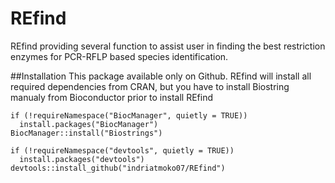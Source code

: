 # REfind
REfind providing several function to assist user in finding the best restriction enzymes for PCR-RFLP based species identification. 

##Installation
This package available only on Github. REfind will install all required dependencies from CRAN, but you have to install Biostring manualy from Bioconductor prior to install REfind

```
if (!requireNamespace("BiocManager", quietly = TRUE))
  install.packages("BiocManager")
BiocManager::install("Biostrings")

if (!requireNamespace("devtools", quietly = TRUE))
  install.packages("devtools")
devtools::install_github("indriatmoko07/REfind")

```
